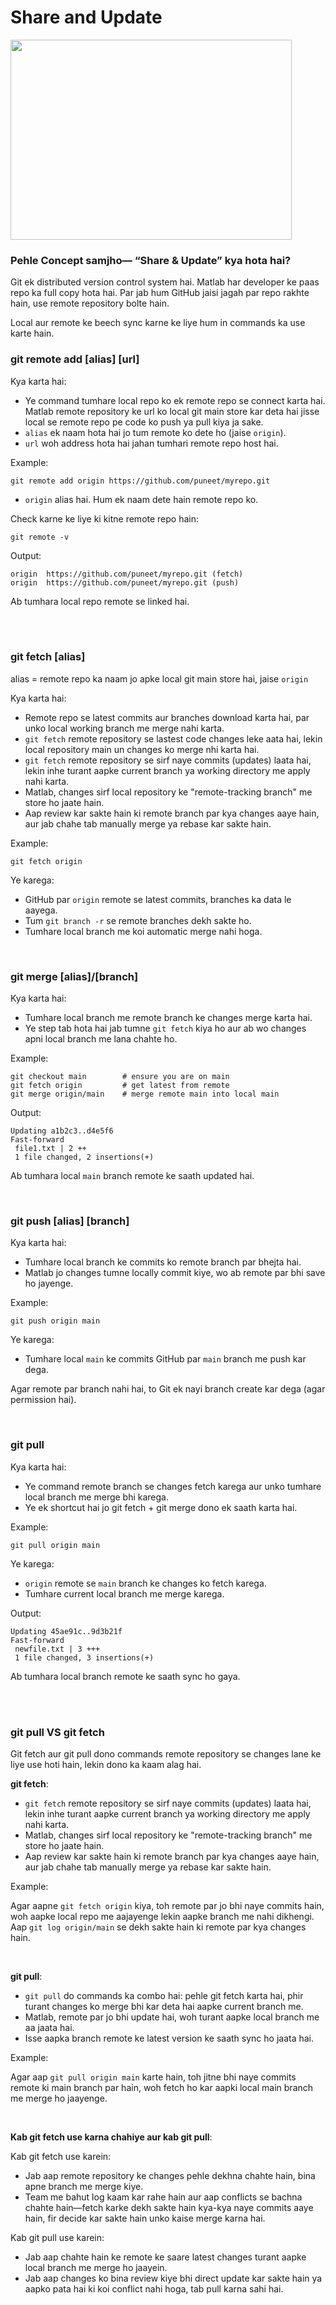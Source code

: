 # Share and Update

<img src="https://drive.google.com/uc?export=view&id=1RQQAx34O_5PKHYwIdLhMYxBiHWd9KAPu" width="450" height="320">

<br>

### Pehle Concept samjho— “Share & Update” kya hota hai?

Git ek distributed version control system hai. Matlab har developer ke paas repo ka full copy hota hai. Par jab hum GitHub jaisi jagah par repo rakhte hain, use remote repository bolte hain.

Local aur remote ke beech sync karne ke liye hum in commands ka use karte hain.

### git remote add [alias] [url]

Kya karta hai:
- Ye command tumhare local repo ko ek remote repo se connect karta hai. Matlab remote repository ke url ko local git main store kar deta hai jisse local se remote repo pe code ko push ya pull kiya ja sake.
- ```alias``` ek naam hota hai jo tum remote ko dete ho (jaise ```origin```).
- ```url``` woh address hota hai jahan tumhari remote repo host hai.

Example:
```
git remote add origin https://github.com/puneet/myrepo.git
```
- ```origin``` alias hai. Hum ek naam dete hain remote repo ko.

Check karne ke liye ki kitne remote repo hain:
```
git remote -v
```
Output:
```
origin  https://github.com/puneet/myrepo.git (fetch)
origin  https://github.com/puneet/myrepo.git (push)
```

Ab tumhara local repo remote se linked hai.

<br>
<br>

### git fetch [alias]

alias = remote repo ka naam jo apke local git main store hai, jaise ```origin```

Kya karta hai:
- Remote repo se latest commits aur branches download karta hai, par unko local working branch me merge nahi karta.
- ```git fetch``` remote repository se lastest code changes leke aata hai, lekin local repository main un changes ko merge nhi karta hai.
- ```git fetch``` remote repository se sirf naye commits (updates) laata hai, lekin inhe turant aapke current branch ya working directory me apply nahi karta.
- Matlab, changes sirf local repository ke "remote-tracking branch" me store ho jaate hain.
- Aap review kar sakte hain ki remote branch par kya changes aaye hain, aur jab chahe tab manually merge ya rebase kar sakte hain.

Example:
```
git fetch origin
```

Ye karega:
- GitHub par ```origin``` remote se latest commits, branches ka data le aayega.
- Tum ```git branch -r``` se remote branches dekh sakte ho.
- Tumhare local branch me koi automatic merge nahi hoga.

<br>

### git merge [alias]/[branch]

Kya karta hai:
- Tumhare local branch me remote branch ke changes merge karta hai.
- Ye step tab hota hai jab tumne ```git fetch``` kiya ho aur ab wo changes apni local branch me lana chahte ho.

Example:
```
git checkout main        # ensure you are on main
git fetch origin         # get latest from remote
git merge origin/main    # merge remote main into local main
```
Output:
```
Updating a1b2c3..d4e5f6
Fast-forward
 file1.txt | 2 ++
 1 file changed, 2 insertions(+)
```

Ab tumhara local ```main``` branch remote ke saath updated hai.

<br>

### git push [alias] [branch]

Kya karta hai:
- Tumhare local branch ke commits ko remote branch par bhejta hai.
- Matlab jo changes tumne locally commit kiye, wo ab remote par bhi save ho jayenge.

Example:
```
git push origin main
```

Ye karega:
- Tumhare local ```main``` ke commits GitHub par ```main``` branch me push kar dega.

Agar remote par branch nahi hai, to Git ek nayi branch create kar dega (agar permission hai).

<br>

### git pull

Kya karta hai:
- Ye command remote branch se changes fetch karega aur unko tumhare local branch me merge bhi karega.
- Ye ek shortcut hai jo git fetch + git merge dono ek saath karta hai.

Example:
```
git pull origin main
```

Ye karega:
- ```origin``` remote se ```main``` branch ke changes ko fetch karega.
- Tumhare current local branch me merge karega.

Output:
```
Updating 45ae91c..9d3b21f
Fast-forward
 newfile.txt | 3 +++
 1 file changed, 3 insertions(+)
```

Ab tumhara local branch remote ke saath sync ho gaya.

<br>
<br>

### git pull VS git fetch

Git fetch aur git pull dono commands remote repository se changes lane ke liye use hoti hain, lekin dono ka kaam alag hai.

**git fetch**:
- ```git fetch``` remote repository se sirf naye commits (updates) laata hai, lekin inhe turant aapke current branch ya working directory me apply nahi karta.
- Matlab, changes sirf local repository ke "remote-tracking branch" me store ho jaate hain.
- Aap review kar sakte hain ki remote branch par kya changes aaye hain, aur jab chahe tab manually merge ya rebase kar sakte hain.

Example:

Agar aapne ```git fetch origin``` kiya, toh remote par jo bhi naye commits hain, woh aapke local repo me aajayenge lekin aapke branch me nahi dikhengi. Aap ```git log origin/main``` se dekh sakte hain ki remote par kya changes hain.


<br>

**git pull**:
- ```git pull``` do commands ka combo hai: pehle git fetch karta hai, phir turant changes ko merge bhi kar deta hai aapke current branch me.
- Matlab, remote par jo bhi update hai, woh turant aapke local branch me aa jaata hai.
- Isse aapka branch remote ke latest version ke saath sync ho jaata hai.

Example:

Agar aap ```git pull origin main``` karte hain, toh jitne bhi naye commits remote ki main branch par hain, woh fetch ho kar aapki local main branch me merge ho jaayenge.

<br>

**Kab git fetch use karna chahiye aur kab git pull**:

Kab git fetch use karein:
- Jab aap remote repository ke changes pehle dekhna chahte hain, bina apne branch me merge kiye.
- Team me bahut log kaam kar rahe hain aur aap conflicts se bachna chahte hain—fetch karke dekh sakte hain kya-kya naye commits aaye hain, fir decide kar sakte hain unko kaise merge karna hai.

Kab git pull use karein:
- Jab aap chahte hain ke remote ke saare latest changes turant aapke local branch me merge ho jaayein.
- Jab aap changes ko bina review kiye bhi direct update kar sakte hain ya aapko pata hai ki koi conflict nahi hoga, tab pull karna sahi hai.

